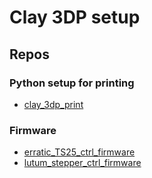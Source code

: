 # Clay 3DP setup

## Repos

### Python setup for printing

- [clay_3dp_print](https://github.com/biodigitalmatter/clay_3dp_print)

### Firmware

- [erratic_TS25_ctrl_firmware](https://github.com/biodigitalmatter/erratic_TS25_ctrl_firmware)
- [lutum_stepper_ctrl_firmware](https://github.com/biodigitalmatter/lutum_stepper_ctrl_firmware)

